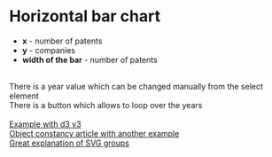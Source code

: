 # Horizontal bar chart

- **x** - number of patents
- **y** - companies
- **width of the bar** - number of patents

\
There is a year value which can be changed manually from the select element  
There is a button which allows to loop over the years\
\
[Example with d3 v3](https://codepen.io/va1da5/pen/ORkYQO)\
[Object constancy article with another example](https://bost.ocks.org/mike/constancy/)\
[Great explanation of SVG groups](https://www.dashingd3js.com/svg-group-element-and-d3js)
